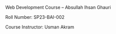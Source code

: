 Web Development Course – Absullah Ihsan Ghauri 

Roll Number: SP23-BAI-002

Course Instructor: Usman Akram
